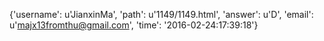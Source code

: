 {'username': u'JianxinMa', 'path': u'1149/1149.html', 'answer': u'D', 'email': u'majx13fromthu@gmail.com', 'time': '2016-02-24:17:39:18'}